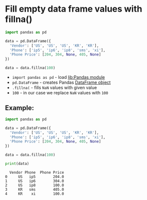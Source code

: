 # Fill empty data frame values with fillna()

```python
import pandas as pd

data = pd.DataFrame({
  'Vendor': ['US', 'US', 'US', 'KR', 'KR'],
  'Phone': ['ip5', 'ip6', 'ip8', 'sms', 'xi'],
  'Phone Price': [204, 304, None, 405, None]
})

data = data.fillna(100)
```

- `import pandas as pd` - load [lib:Pandas module](/python-pandas/how-to-install-pandas)
- `pd.DataFrame` - creates Pandas [DataFrame object](https://pandas.pydata.org/docs/reference/api/pandas.DataFrame.html)
- `.fillna(` - fills `NaN` values with given value
- `100` - in our case we replace `NaN` values with `100`

## Example: 
```python
import pandas as pd

data = pd.DataFrame({
  'Vendor': ['US', 'US', 'US', 'KR', 'KR'],
  'Phone': ['ip5', 'ip6', 'ip8', 'sms', 'xi'],
  'Phone Price': [204, 304, None, 405, None]
})

data = data.fillna(100)

print(data)
```
```
  Vendor Phone  Phone Price
0     US   ip5        204.0
1     US   ip6        304.0
2     US   ip8        100.0
3     KR   sms        405.0
4     KR    xi        100.0

```

